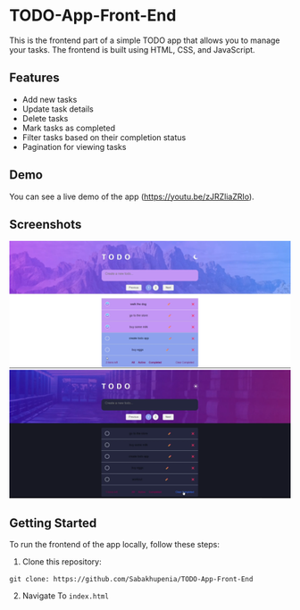 # TODO-App-Front-End

This is the frontend part of a simple TODO app that allows you to manage your tasks. The frontend is built using HTML, CSS, and JavaScript.

## Features

- Add new tasks
- Update task details
- Delete tasks
- Mark tasks as completed
- Filter tasks based on their completion status
- Pagination for viewing tasks

## Demo

You can see a live demo of the app (https://youtu.be/zJRZliaZRIo).

## Screenshots

![Screenshot 1](screenshots/screenshot1.png)
![Screenshot 2](screenshots/screenshot2.png)

## Getting Started

To run the frontend of the app locally, follow these steps:

1. Clone this repository:
```
git clone: https://github.com/Sabakhupenia/TODO-App-Front-End
```

2. Navigate To ``` index.html ```
